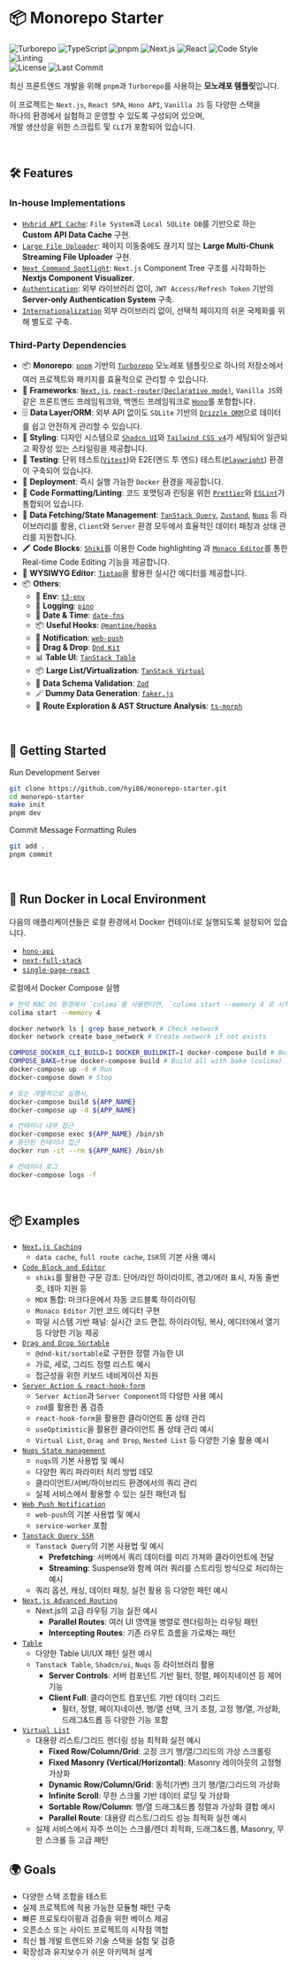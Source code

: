 # 📦 Monorepo Starter

<p align="left">
  <img alt="Turborepo" src="https://img.shields.io/badge/Turborepo-monorepo-3178C6?logo=turbo" />
  <img alt="TypeScript" src="https://img.shields.io/badge/TypeScript-Strict-blue?logo=typescript" />
  <img alt="pnpm" src="https://img.shields.io/badge/pnpm-10-F69220?logo=pnpm" />
  <img alt="Next.js" src="https://img.shields.io/badge/next.js-15-black?logo=nextdotjs" />
  <img alt="React" src="https://img.shields.io/badge/React-19-61DAFB?logo=react" />
  <img alt="Code Style" src="https://img.shields.io/badge/code_style-prettier-ff69b4.svg?style=flat-square" />
  <img alt="Linting" src="https://img.shields.io/badge/eslint-9-3178C6?logo=eslint" />
  <br />
  <img alt="License" src="https://img.shields.io/github/license/hyi86/monorepo-starter" />
  <img alt="Last Commit" src="https://img.shields.io/github/last-commit/hyi86/monorepo-starter" />
</p>

최신 프론트엔드 개발을 위해 `pnpm`과 `Turborepo`를 사용하는 **모노레포 템플릿**입니다.

이 프로젝트는 `Next.js`, `React SPA`, `Hono API`, `Vanilla JS` 등 다양한 스택을  
하나의 환경에서 실험하고 운영할 수 있도록 구성되어 있으며,  
개발 생산성을 위한 스크립트 및 `CLI`가 포함되어 있습니다.

<br />

## 🛠️ Features

### In-house Implementations

- [`Hybrid API Cache`](./apps/next-full-stack/src/lib/experimental-cache/api-cache.ts): 
  `File System`과 `Local SQLite DB`를 기반으로 하는 **Custom API Data Cache** 구현.
- [`Large File Uploader`](./apps/next-full-stack/src/app/example/experimental/file-upload/page.tsx): 
  페이지 이동중에도 끊기지 않는 **Large Multi-Chunk Streaming File Uploader** 구현.
- [`Next Command Spotlight`](./apps/next-full-stack/src/components/command/spotlight.tsx): 
  `Next.js` Component Tree 구조를 시각화하는 **Nextjs Component Visualizer**.
- [`Authentication`](./apps/next-full-stack/src/app/example/auth/page.mdx): 
  외부 라이브러리 없이, `JWT Access/Refresh Token` 기반의 **Server-only Authentication System** 구축.
- [`Internationalization`](./apps/next-full-stack/src/app/example/[lang]/page.tsx)
  외부 라이브러리 없이, 선택적 페이지의 쉬운 국제화를 위해 별도로 구축.

### Third-Party Dependencies

- 📦 **Monorepo**: 
  [`pnpm`](https://pnpm.io) 기반의 [`Turborepo`](https://turbo.build) 모노레포 템플릿으로 하나의 저장소에서 여러 프로젝트와 패키지를 효율적으로 관리할 수 있습니다.
- 🧩 **Frameworks**:
  [`Next.js`](https://nextjs.org), [`react-router(Declarative mode)`](https://reactrouter.com/start/declarative/installation), `Vanilla JS`와 같은 프론트엔드 프레임워크와, 
  백엔드 프레임워크로 [`Hono`](https://hono.dev)를 포함합니다.
- 🗄️ **Data Layer/ORM**:
  외부 API 없이도 `SQLite` 기반의 [`Drizzle ORM`](https://orm.drizzle.team)으로 데이터를 쉽고 안전하게 관리할 수 있습니다.
- 🎨 **Styling**:
  디자인 시스템으로 [`Shadcn UI`](https://ui.shadcn.com)와 [`Tailwind CSS v4`](https://tailwindcss.com)가 세팅되어 일관되고 확장성 있는 스타일링을 제공합니다.
- 🧪 **Testing**: 
  단위 테스트([`Vitest`](https://vitest.dev))와 E2E(엔드 투 엔드) 테스트([`Playwright`](https://playwright.dev)) 환경이 구축되어 있습니다.
- 🐳 **Deployment**: 
  즉시 실행 가능한 `Docker` 환경을 제공합니다.
- 📜 **Code Formatting/Linting**: 
  코드 포맷팅과 린팅을 위한 [`Prettier`](https://prettier.io)와 [`ESLint`](https://eslint.org)가 통합되어 있습니다.
- 🔄 **Data Fetching/State Management**: 
  [`TanStack Query`](https://tanstack.com/query/latest), [`Zustand`](https://zustand-demo.pmnd.rs), [`Nuqs`](https://nuqs.47ng.com) 등 라이브러리를 활용, `Client`와 `Server` 환경 모두에서 효율적인 데이터 패칭과 상태 관리를 지원합니다.
- 🖍️ **Code Blocks**: 
  [`Shiki`](https://shiki.style)를 이용한 Code highlighting 과 [`Monaco Editor`](https://github.com/microsoft/monaco-editor)를 통한 Real-time Code Editing 기능을 제공합니다.
- 📝 **WYSIWYG Editor**: 
  [`Tiptap`](https://tiptap.dev)을 활용한 실시간 에디터를 제공합니다.
- 📦 **Others**:
  - 🛟 **Env**: [`t3-env`](https://env.t3.gg)
  - 📄 **Logging**: [`pino`](https://getpino.io)
  - 📅 **Date & Time**: [`date-fns`](https://date-fns.org)
  - 📦 **Useful Hooks**: [`@mantine/hooks`](https://mantine.dev/hooks/package)
  - 🔔 **Notification**: [`web-push`](https://github.com/web-push-libs/web-push)
  - 📝 **Drag & Drop**: [`Dnd Kit`](https://dndkit.com)
  - 📊 **Table UI**: [`TanStack Table`](https://tanstack.com/table/latest)
  - 📦 **Large List/Virtualization**: [`TanStack Virtual`](https://tanstack.com/virtual/latest)
  - 📝 **Data Schema Validation**: [`Zod`](https://zod.dev)
  - 🪄 **Dummy Data Generation**: [`faker.js`](https://fakerjs.dev)
  - 📝 **Route Exploration & AST Structure Analysis**: [`ts-morph`](https://ts-morph.com)

<br />

## 🚀 Getting Started

Run Development Server

```bash
git clone https://github.com/hyi86/monorepo-starter.git
cd monorepo-starter
make init
pnpm dev
```

Commit Message Formatting Rules

```bash
git add .
pnpm commit
```

<br />

## 🚀 Run Docker in Local Environment

다음의 애플리케이션들은 로컬 환경에서 Docker 컨테이너로 실행되도록 설정되어 있습니다.

- [`hono-api`](./apps/hono-api/Dockerfile)
- [`next-full-stack`](./apps/next-full-stack/Dockerfile)
- [`single-page-react`](./apps/single-page-react/Dockerfile)

로컬에서 Docker Compose 실행

```bash
# 만약 MAC OS 환경에서 `colima`를 사용한다면, `colima start --memory 4`로 시작(기본 메모리=2G)
colima start --memory 4

docker network ls | grep base_network # Check network
docker network create base_network # Create network if not exists

COMPOSE_DOCKER_CLI_BUILD=1 DOCKER_BUILDKIT=1 docker-compose build # Build all
COMPOSE_BAKE=true docker-compose build # Build all with bake (colima)
docker-compose up -d # Run
docker-compose down # Stop

# 또는 개별적으로 실행시,
docker-compose build ${APP_NAME}
docker-compose up -d ${APP_NAME}

# 컨테이너 내부 접근
docker-compose exec ${APP_NAME} /bin/sh
# 중단된 컨테이너 접근
docker run -it --rm ${APP_NAME} /bin/sh

# 컨테이너 로그
docker-compose logs -f
```

<br />

## 📦 Examples

- [`Next.js Caching`](./apps/next-full-stack/src/app/example/cache/page.mdx)
  - `data cache`, `full route cache`, `ISR`의 기본 사용 예시
- [`Code Block and Editor`](./apps/next-full-stack/src/app/example/code-block/page.mdx)
  - `shiki`를 활용한 구문 강조: 단어/라인 하이라이트, 경고/에러 표시, 자동 줄번호, 테마 지원 등
  - `MDX` 통합: 마크다운에서 자동 코드블록 하이라이팅
  - `Monaco Editor` 기반 코드 에디터 구현
  - 파일 시스템 기반 패널: 실시간 코드 편집, 하이라이팅, 복사, 에디터에서 열기 등 다양한 기능 제공
- [`Drag and Drop Sortable`](./apps/next-full-stack/src/app/example/dnd/page.mdx)
  - `@dnd-kit/sortable`로 구현한 정렬 가능한 UI
  - 가로, 세로, 그리드 정렬 리스트 예시
  - 접근성을 위한 키보드 네비게이션 지원
- [`Server Action & react-hook-form`](./apps/next-full-stack/src/app/example/form/page.mdx)
  - `Server Action`과 `Server Component`의 다양한 사용 예시
  - `zod`를 활용한 폼 검증
  - `react-hook-form`을 활용한 클라이언트 폼 상태 관리
  - `useOptimistic`을 활용한 클라이언트 폼 상태 관리 예시
  - `Virtual List`, `Drag and Drop`, `Nested List` 등 다양한 기술 활용 예시
- [`Nuqs State management`](./apps/next-full-stack/src/app/example/nuqs/page.mdx)
  - `nuqs`의 기본 사용법 및 예시
  - 다양한 쿼리 파라미터 처리 방법 데모
  - 클라이언트/서버/하이브리드 환경에서의 쿼리 관리
  - 실제 서비스에서 활용할 수 있는 실전 패턴과 팁
- [`Web Push Notification`](./apps/next-full-stack/src/app/example/push/page.mdx)
  - `web-push`의 기본 사용법 및 예시
  - `service-worker` 포함
- [`Tanstack Query SSR`](./apps/next-full-stack/src/app/example/query/page.mdx)
  - `Tanstack Query`의 기본 사용법 및 예시
    - **Prefetching**: 서버에서 쿼리 데이터를 미리 가져와 클라이언트에 전달
    - **Streaming**: Suspense와 함께 여러 쿼리를 스트리밍 방식으로 처리하는 예시
  - 쿼리 옵션, 캐싱, 데이터 패칭, 실전 활용 등 다양한 패턴 예시
- [`Next.js Advanced Routing`](./apps/next-full-stack/src/app/example/route/page.mdx)
  - Next.js의 고급 라우팅 기능 실전 예시
    - **Parallel Routes**: 여러 UI 영역을 병렬로 렌더링하는 라우팅 패턴
    - **Intercepting Routes**: 기존 라우트 흐름을 가로채는 패턴
- [`Table`](./apps/next-full-stack/src/app/example/table/page.mdx)
  - 다양한 Table UI/UX 패턴 실전 예시
  - `Tanstack Table`, `Shadcn/ui`, `Nuqs` 등 라이브러리 활용
    - **Server Controls**: 서버 컴포넌트 기반 필터, 정렬, 페이지네이션 등 제어 기능
    - **Client Full**: 클라이언트 컴포넌트 기반 데이터 그리드
      - 필터, 정렬, 페이지네이션, 행/열 선택, 크기 조절, 고정 행/열, 가상화, 드래그&드롭 등 다양한 기능 포함
- [`Virtual List`](./apps/next-full-stack/src/app/example/virtual/page.mdx)
  - 대용량 리스트/그리드 렌더링 성능 최적화 실전 예시
    - **Fixed Row/Column/Grid**: 고정 크기 행/열/그리드의 가상 스크롤링
    - **Fixed Masonry (Vertical/Horizontal)**: Masonry 레이아웃의 고정형 가상화
    - **Dynamic Row/Column/Grid**: 동적(가변) 크기 행/열/그리드의 가상화
    - **Infinite Scroll**: 무한 스크롤 기반 데이터 로딩 및 가상화
    - **Sortable Row/Column**: 행/열 드래그&드롭 정렬과 가상화 결합 예시
    - **Parallel Route**: 대용량 리스트/그리드 성능 최적화 실전 예시
  - 실제 서비스에서 자주 쓰이는 스크롤/렌더 최적화, 드래그&드롭, Masonry, 무한 스크롤 등 고급 패턴

## 🌍 Goals

- 다양한 스택 조합을 테스트
- 실제 프로젝트에 적용 가능한 모듈형 패턴 구축
- 빠른 프로토타이핑과 검증을 위한 베이스 제공
- 오픈소스 또는 사이드 프로젝트의 시작점 역할
- 최신 웹 개발 트렌드와 기술 스택을 실험 및 검증
- 확장성과 유지보수가 쉬운 아키텍처 설계
